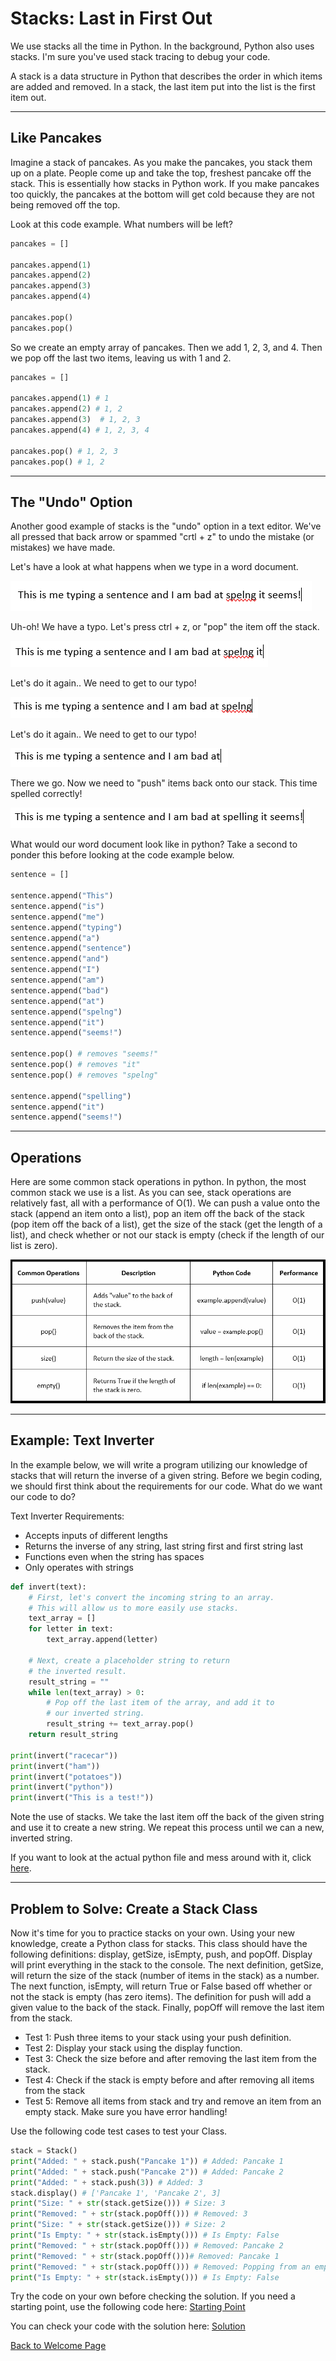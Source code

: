 # **Stacks: Last in First Out**

We use stacks all the time in Python. In the background, Python also uses stacks. I'm sure you've used stack tracing to debug your code.

A stack is a data structure in Python that describes the order in which items are added and removed. In a stack, the last item put into the list is the first item out.

---

## **Like Pancakes**

Imagine a stack of pancakes. As you make the pancakes, you stack them up on a plate. People come up and take the top, freshest pancake off the stack. This is essentially how stacks in Python work. If you make pancakes too quickly, the pancakes at the bottom will get cold because they are not being removed off the top.

Look at this code example. What numbers will be left?

```python
pancakes = []

pancakes.append(1)
pancakes.append(2)
pancakes.append(3)
pancakes.append(4)

pancakes.pop()
pancakes.pop()
```
So we create an empty array of pancakes. Then we add 1, 2, 3, and 4. Then we pop off the last two items, leaving us with 1 and 2.

```python
pancakes = []

pancakes.append(1) # 1
pancakes.append(2) # 1, 2
pancakes.append(3)  # 1, 2, 3
pancakes.append(4) # 1, 2, 3, 4

pancakes.pop() # 1, 2, 3
pancakes.pop() # 1, 2
```

---

## **The "Undo" Option**
Another good example of stacks is the "undo" option in a text editor. We've all pressed that back arrow or spammed "crtl + z" to undo the mistake (or mistakes) we have made.

Let's have a look at what happens when we type in a word document.

![Picture of word document](images/OhNo.png)

Uh-oh! We have a typo. Let's press ctrl + z, or "pop" the item off the stack.

![Picture of word document](images/One.png)

Let's do it again.. We need to get to our typo!

![Picture of word document](images/Two.png)

Let's do it again.. We need to get to our typo!

![Picture of word document](images/Three.png)

There we go. Now we need to "push" items back onto our stack. This time spelled correctly!

![Picture of word document](images/Four.png)

What would our word document look like in python? Take a second to ponder this before looking at the code example below.
```python
sentence = []

sentence.append("This")
sentence.append("is")
sentence.append("me")
sentence.append("typing")
sentence.append("a")
sentence.append("sentence")
sentence.append("and")
sentence.append("I")
sentence.append("am")
sentence.append("bad")
sentence.append("at")
sentence.append("spelng")
sentence.append("it")
sentence.append("seems!")

sentence.pop() # removes "seems!"
sentence.pop() # removes "it"
sentence.pop() # removes "spelng"

sentence.append("spelling")
sentence.append("it")
sentence.append("seems!")
```

---

## **Operations**
Here are some common stack operations in python. In python, the most common stack we use is a list. As you can see, stack operations are relatively fast, all with a performance of O(1). We can push a value onto the stack (append an item onto a list), pop an item off the back of the stack (pop item off the back of a list), get the size of the stack (get the length of a list), and check whether or not our stack is empty (check if the length of our list is zero).

![Table of common operations and big o](images/table.PNG)

---
## Example: Text Inverter

In the example below, we will write a program utilizing our knowledge of stacks that will return the inverse of a given string. Before we begin coding, we should first think about the requirements for our code. What do we want our code to do?

Text Inverter Requirements:

* Accepts inputs of different lengths
* Returns the inverse of any string, last string first and first string last
* Functions even when the string has spaces
* Only operates with strings

```python
def invert(text):
    # First, let's convert the incoming string to an array.
    # This will allow us to more easily use stacks.
    text_array = []
    for letter in text:
        text_array.append(letter)
        
    # Next, create a placeholder string to return 
    # the inverted result.
    result_string = ""
    while len(text_array) > 0:
        # Pop off the last item of the array, and add it to 
        # our inverted string.
        result_string += text_array.pop()
    return result_string

print(invert("racecar"))
print(invert("ham"))
print(invert("potatoes"))
print(invert("python"))
print(invert("This is a test!"))
```
Note the use of stacks. We take the last item off the back of the given string and use it to create a new string. We repeat this process until we can a new, inverted string.

If you want to look at the actual python file and mess around with it, click [here](./python/invert_sentence.py).


---

## Problem to Solve: Create a Stack Class

Now it's time for you to practice stacks on your own. Using your new knowledge, create a Python class for stacks. This class should have the following definitions: display, getSize, isEmpty, push, and popOff. Display will print everything in the stack to the console. The next definition, getSize, will return the size of the stack (number of items in the stack) as a number. The next function, isEmpty, will return True or False based off whether or not the stack is empty (has zero items). The definition for push will add a given value to the back of the stack. Finally, popOff will remove the last item from the stack.

* Test 1: Push three items to your stack using your push definition.
* Test 2: Display your stack using the display function.
* Test 3: Check the size before and after removing the last item from the stack.
* Test 4: Check if the stack is empty before and after removing all items from the stack
* Test 5: Remove all items from stack and try and remove an item from an empty stack. Make sure you have error handling!

Use the following code test cases to test your Class.

```python
stack = Stack()
print("Added: " + stack.push("Pancake 1")) # Added: Pancake 1
print("Added: " + stack.push("Pancake 2")) # Added: Pancake 2
print("Added: " + stack.push(3)) # Added: 3
stack.display() # ['Pancake 1', 'Pancake 2', 3]
print("Size: " + str(stack.getSize())) # Size: 3
print("Removed: " + str(stack.popOff())) # Removed: 3
print("Size: " + str(stack.getSize())) # Size: 2
print("Is Empty: " + str(stack.isEmpty())) # Is Empty: False
print("Removed: " + str(stack.popOff())) # Removed: Pancake 2
print("Removed: " + str(stack.popOff()))# Removed: Pancake 1
print("Removed: " + str(stack.popOff())) # Removed: Popping from an empty stack. Cannot complete task.
print("Is Empty: " + str(stack.isEmpty())) # Is Empty: False
```
Try the code on your own before checking the solution. If you need a starting point, use the following code here: [Starting Point](./python/stack_class_start.py)

You can check your code with the solution here: [Solution](./python/stack_class_solution.py)




[Back to Welcome Page](0-welcome.md)